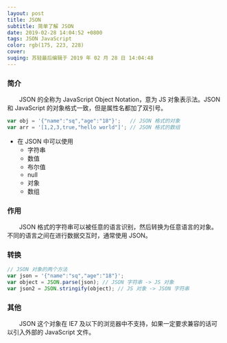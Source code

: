 ```yaml
---
layout: post
title: JSON
subtitle: 简单了解 JSON
date: 2019-02-28 14:04:52 +0800
tags: JSON JavaScript
color: rgb(175, 223, 228)
cover:
suqing: 苏轻最后编辑于 2019 年 02 月 28 日 14:04:48
---
```


### 简介

　　JSON 的全称为 JavaScript Object Notation，意为 JS 对象表示法。JSON 和 JavaScript 的对象格式一致，但是属性名都加了双引号。

```javascript
var obj = '{"name":"sq","age":"18"}';   // JSON 格式的对象
var arr = '[1,2,3,true,"hello world"]'; // JSON 格式的数组
```

- 在 JSON 中可以使用
    - 字符串
    - 数值
    - 布尔值
    - null
    - 对象
    - 数组

### 作用

　　JSON 格式的字符串可以被任意的语言识别，然后转换为任意语言的对象。不同的语言之间在进行数据交互时，通常使用 JSON。

### 转换

```javascript
// JSON 对象的两个方法
var json = '{"name":"sq","age":"18"}';
var object = JSON.parse(json); // JSON 字符串 -> JS 对象
var json2 = JSON.stringify(object); // JS 对象 -> JSON 字符串
```

### 其他

　　JSON 这个对象在 IE7 及以下的浏览器中不支持，如果一定要求兼容的话可以引入外部的 JavaScript 文件。